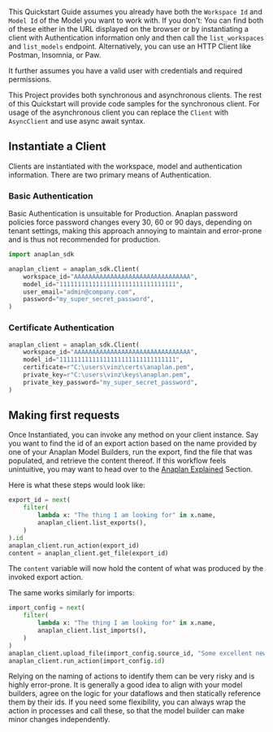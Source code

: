 This Quickstart Guide assumes you already have both the `Workspace Id` and `Model Id` of the Model you want to work
with. If you don't: You can find both of these either in the URL displayed on the browser or by instantiating a client
with Authentication information only and then call the `list_workspaces` and `list_models` endpoint. Alternatively, you
can use an HTTP Client like Postman, Insomnia, or Paw.

It further assumes you have a valid user with credentials and required permissions.

This Project provides both synchronous and asynchronous clients. The rest of this Quickstart will provide code samples
for the synchronous client. For usage of the asynchronous client you can replace the `Client` with `AsyncClient` and use
async await syntax.

## Instantiate a Client

Clients are instantiated with the workspace, model and authentication information. There are two primary means of
Authentication.

### Basic Authentication

Basic Authentication is unsuitable for Production. Anaplan password policies force password changes every 30, 60 or 90
days, depending on tenant settings, making this approach annoying to maintain and error-prone and is thus not
recommended for production.

```python
import anaplan_sdk

anaplan_client = anaplan_sdk.Client(
    workspace_id="AAAAAAAAAAAAAAAAAAAAAAAAAAAAAAAA",
    model_id="11111111111111111111111111111111",
    user_email="admin@company.com",
    password="my_super_secret_password",
)
```

### Certificate Authentication

```python
anaplan_client = anaplan_sdk.Client(
    workspace_id="AAAAAAAAAAAAAAAAAAAAAAAAAAAAAAAA",
    model_id="11111111111111111111111111111111",
    certificate=r"C:\users\vinz\certs\anaplan.pem",
    private_key=r"C:\users\vinz\keys\anaplan.pem",
    private_key_password="my_super_secret_password",
)
```

## Making first requests

Once Instantiated, you can invoke any method on your client instance. Say you want to find the id of an export action
based on the name provided by one of your Anaplan Model Builders, run the export, find the file that was populated, and
retrieve the content thereof. If this workflow feels unintuitive, you may want to head over to
the [Anaplan Explained](anaplan_explained.md) Section.

Here is what these steps would look like:

```python
export_id = next(
    filter(
        lambda x: "The thing I am looking for" in x.name,
        anaplan_client.list_exports(),
    )
).id
anaplan_client.run_action(export_id)
content = anaplan_client.get_file(export_id)
```

The `content` variable will now hold the content of what was produced by the invoked export action.

The same works similarly for imports:

```python
import_config = next(
    filter(
        lambda x: "The thing I am looking for" in x.name,
        anaplan_client.list_imports(),
    )
)
anaplan_client.upload_file(import_config.source_id, "Some excellent new data!")
anaplan_client.run_action(import_config.id)
```

Relying on the naming of actions to identify them can be very risky and is highly error-prone. It is generally a good
idea to align with your model builders, agree on the logic for your dataflows and then statically reference them by
their ids. If you need some flexibility, you can always wrap the action in processes and call these, so that the model
builder can make minor changes independently.

